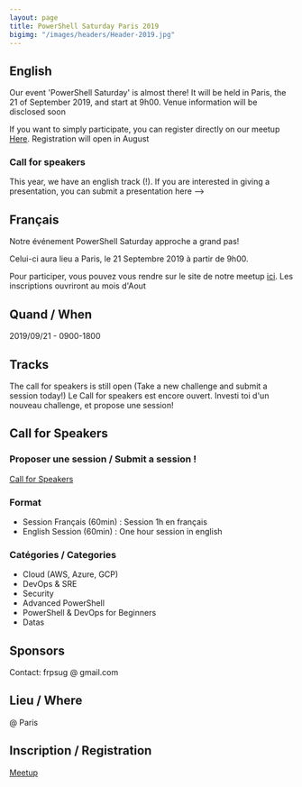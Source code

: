 ```yaml
---
layout: page
title: PowerShell Saturday Paris 2019
bigimg: "/images/headers/Header-2019.jpg"
---
```


## English

Our event 'PowerShell Saturday' is almost there! 
It will be held in Paris, the 21 of September 2019, and start at 9h00.
Venue information will be disclosed soon

If you want to simply participate, you can register directly on our meetup [Here](https://www.meetup.com/fr-FR/FrenchPSUG/events/261869405/).
Registration will open in August

### Call for speakers

This year, we have an english track (!). If you are interested in giving a presentation, you can submit a presentation here --> 


## Français

Notre événement PowerShell Saturday approche a grand pas!

Celui-ci aura lieu a Paris, le 21 Septembre 2019 à partir de 9h00.

Pour participer, vous pouvez vous rendre sur le site de notre meetup [ici](https://www.meetup.com/fr-FR/FrenchPSUG/events/261869405/).
Les inscriptions ouvriront au mois d'Aout

## Quand / When

2019/09/21 - 0900-1800

## Tracks

The call for speakers is still open (Take a new challenge and submit a session today!)
Le Call for speakers est encore ouvert. Investi toi d'un nouveau challenge, et propose une session!

## Call for Speakers

### Proposer une session / Submit a session !

[Call for Speakers](https://frpsug.cfp.io)

### Format

* Session Français (60min) : Session 1h en français
* English Session (60min) : One hour session in english

### Catégories / Categories

* Cloud (AWS, Azure, GCP)
* DevOps & SRE
* Security
* Advanced PowerShell
* PowerShell & DevOps for Beginners
* Datas

## Sponsors

Contact: frpsug @ gmail.com

## Lieu / Where

 @ Paris

## Inscription / Registration

[Meetup](https://www.meetup.com/fr-FR/FrenchPSUG/events/261869405/)
